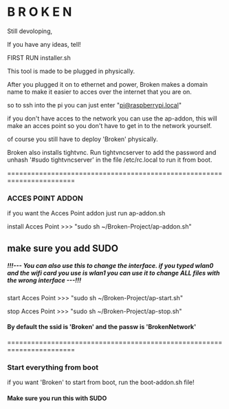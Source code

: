 <h1>B R O K E N</h1>

<p1>Still devoloping,

If you have any ideas, tell!

FIRST RUN installer.sh

This tool is made to be plugged in physically.

After you plugged it on to ethernet and power, Broken makes a domain name to make it easier to acces over the internet that you are on.

so to ssh into the pi you can just enter "pi@raspberrypi.local"

if you don't have acces to the network you can use the ap-addon, this will make an acces point so you don't have to get in to the network yourself.

of course you still have to deploy 'Broken' physically.</p1>

<p2>Broken also installs tightvnc. Run tightvncserver to add the password and unhash '#sudo tightvncserver' in the file /etc/rc.local to run it from boot.</p2>

=======================================================================

<h3>ACCES POINT ADDON</h3>


<p1>if you want the Acces Point addon just run ap-addon.sh

install Acces Point >>> "sudo sh ~/Broken-Project/ap-addon.sh"
<h2>make sure you add SUDO</h2>

<h5>!!!--- You can also use this to change the interface.
if you typed wlan0 and the wifi card you use is wlan1 you can use it to change ALL files with the wrong interface ---!!!</h5>

start Acces Point >>> "sudo sh ~/Broken-Project/ap-start.sh"

stop Acces Point >>> "sudo sh ~/Broken-Project/ap-stop.sh"

<h4>By default the ssid is 'Broken' and the passw is 'BrokenNetwork'</h4>


=======================================================================

<h3>Start everything from boot</h3>

<p1>if you want 'Broken' to start from boot, run the boot-addon.sh file!
<h4>Make sure you run this with SUDO</h4>
</p1>





